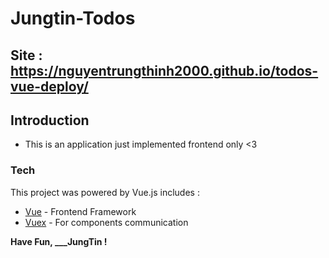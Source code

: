 # Jungtin-Todos

## Site : https://nguyentrungthinh2000.github.io/todos-vue-deploy/

## Introduction 
 - This is an application just implemented frontend only <3

### Tech
This project was powered by Vue.js
includes : 
* [Vue] - Frontend Framework
* [Vuex] - For components communication


**Have Fun,   ___JungTin !**

[//]: # (These are reference links used in the body of this note and get stripped out when the markdown processor does its job. There is no need to format nicely because it shouldn't be seen. Thanks SO - http://stackoverflow.com/questions/4823468/store-comments-in-markdown-syntax)
   
   [Vue]: <https://vuejs.org>
   [Vuex]: <https://vuex.vuejs.org>
